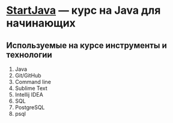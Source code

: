 # [StartJava](https://topjava.ru/startjava) — курс на Java для начинающих

## Используемые на курсе инструменты и технологии

1. Java
2. Git/GitHub
3. Command line
4. Sublime Text
5. Intellij IDEA
6. SQL
7. PostgreSQL
8. psql